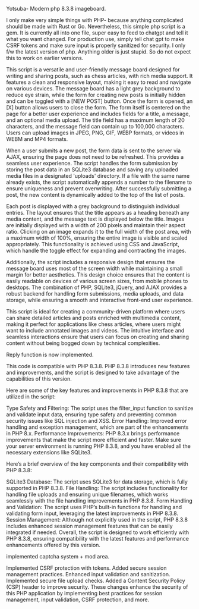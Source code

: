 Yotsuba-  Modern php 8.3.8 imageboard. 

I only make very simple things with PHP- because anything complicated should be made with Rust or Go. Nevertheless, this simple php script is a gem. It is currently all into one file, super easy to feed to chatgpt and tell it what you want changed. For production use, simply tell chat gpt to make CSRF tokens and make sure input is properly sanitized for security. I only f/w the latest version of php. Anything older is just stupid. So do not expect this to work on earlier versions. 

This script is a versatile and user-friendly message board designed for writing and sharing posts, such as chess articles, with rich media support. It features a clean and responsive layout, making it easy to read and navigate on various devices. The message board has a light grey background to reduce eye strain, while the form for creating new posts is initially hidden and can be toggled with a [NEW POST] button. Once the form is opened, an [X] button allows users to close the form. The form itself is centered on the page for a better user experience and includes fields for a title, a message, and an optional media upload. The title field has a maximum length of 20 characters, and the message field can contain up to 100,000 characters. Users can upload images in JPEG, PNG, GIF, WEBP formats, or videos in WEBM and MP4 formats.

When a user submits a new post, the form data is sent to the server via AJAX, ensuring the page does not need to be refreshed. This provides a seamless user experience. The script handles the form submission by storing the post data in an SQLite3 database and saving any uploaded media files in a designated 'uploads' directory. If a file with the same name already exists, the script automatically appends a number to the filename to ensure uniqueness and prevent overwriting. After successfully submitting a post, the new content is dynamically added to the top of the list of posts.

Each post is displayed with a grey background to distinguish individual entries. The layout ensures that the title appears as a heading beneath any media content, and the message text is displayed below the title. Images are initially displayed with a width of 200 pixels and maintain their aspect ratio. Clicking on an image expands it to the full width of the post area, with a maximum width of 100%, ensuring the entire image is visible and scaled appropriately. This functionality is achieved using CSS and JavaScript, which handle the toggle effect for expanding and contracting the images.

Additionally, the script includes a responsive design that ensures the message board uses most of the screen width while maintaining a small margin for better aesthetics. This design choice ensures that the content is easily readable on devices of various screen sizes, from mobile phones to desktops. The combination of PHP, SQLite3, jQuery, and AJAX provides a robust backend for handling form submissions, media uploads, and data storage, while ensuring a smooth and interactive front-end user experience.

This script is ideal for creating a community-driven platform where users can share detailed articles and posts enriched with multimedia content, making it perfect for applications like chess articles, where users might want to include annotated images and videos. The intuitive interface and seamless interactions ensure that users can focus on creating and sharing content without being bogged down by technical complexities.

Reply function is now implemented. 

This code is compatible with PHP 8.3.8. PHP 8.3.8 introduces new features and improvements, and the script is designed to take advantage of the capabilities of this version.

Here are some of the key features and improvements in PHP 8.3.8 that are utilized in the script:

Type Safety and Filtering: The script uses the filter_input function to sanitize and validate input data, ensuring type safety and preventing common security issues like SQL injection and XSS.
Error Handling: Improved error handling and exception management, which are part of the enhancements in PHP 8.x.
Performance Improvements: PHP 8.3.x brings performance improvements that make the script more efficient and faster.
Make sure your server environment is running PHP 8.3.8, and you have enabled all the necessary extensions like SQLite3.

Here’s a brief overview of the key components and their compatibility with PHP 8.3.8:

SQLite3 Database: The script uses SQLite3 for data storage, which is fully supported in PHP 8.3.8.
File Handling: The script includes functionality for handling file uploads and ensuring unique filenames, which works seamlessly with the file handling improvements in PHP 8.3.8.
Form Handling and Validation: The script uses PHP’s built-in functions for handling and validating form input, leveraging the latest improvements in PHP 8.3.8.
Session Management: Although not explicitly used in the script, PHP 8.3.8 includes enhanced session management features that can be easily integrated if needed.
Overall, the script is designed to work efficiently with PHP 8.3.8, ensuring compatibility with the latest features and performance enhancements offered by this version. 

implemented captcha system + mod area. 

Implemented CSRF protection with tokens.
Added secure session management practices.
Enhanced input validation and sanitization.
Implemented secure file upload checks.
Added a Content Security Policy (CSP) header to improve security.
These changes enhance the security of this PHP application by implementing best practices for session management, input validation, CSRF protection, and more.
















